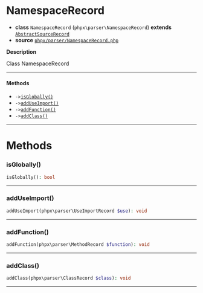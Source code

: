 # NamespaceRecord

- **class** `NamespaceRecord` (`phpx\parser\NamespaceRecord`) **extends** [`AbstractSourceRecord`](api-docs/classes/phpx/parser/AbstractSourceRecord.md)
- **source** [`phpx/parser/NamespaceRecord.php`](./src/main/resources/JPHP-INF/sdk/phpx/parser/NamespaceRecord.php)

**Description**

Class NamespaceRecord

---

#### Methods

- `->`[`isGlobally()`](#method-isglobally)
- `->`[`addUseImport()`](#method-adduseimport)
- `->`[`addFunction()`](#method-addfunction)
- `->`[`addClass()`](#method-addclass)

---
# Methods

<a name="method-isglobally"></a>

### isGlobally()
```php
isGlobally(): bool
```

---

<a name="method-adduseimport"></a>

### addUseImport()
```php
addUseImport(phpx\parser\UseImportRecord $use): void
```

---

<a name="method-addfunction"></a>

### addFunction()
```php
addFunction(phpx\parser\MethodRecord $function): void
```

---

<a name="method-addclass"></a>

### addClass()
```php
addClass(phpx\parser\ClassRecord $class): void
```

---
